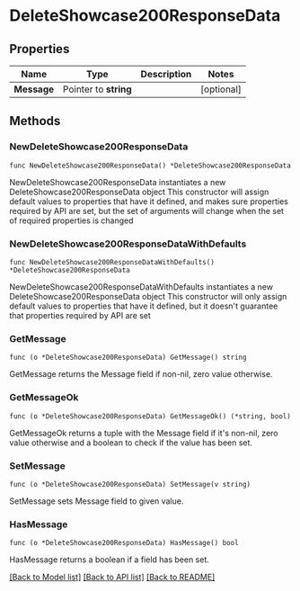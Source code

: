 # DeleteShowcase200ResponseData

## Properties

Name | Type | Description | Notes
------------ | ------------- | ------------- | -------------
**Message** | Pointer to **string** |  | [optional] 

## Methods

### NewDeleteShowcase200ResponseData

`func NewDeleteShowcase200ResponseData() *DeleteShowcase200ResponseData`

NewDeleteShowcase200ResponseData instantiates a new DeleteShowcase200ResponseData object
This constructor will assign default values to properties that have it defined,
and makes sure properties required by API are set, but the set of arguments
will change when the set of required properties is changed

### NewDeleteShowcase200ResponseDataWithDefaults

`func NewDeleteShowcase200ResponseDataWithDefaults() *DeleteShowcase200ResponseData`

NewDeleteShowcase200ResponseDataWithDefaults instantiates a new DeleteShowcase200ResponseData object
This constructor will only assign default values to properties that have it defined,
but it doesn't guarantee that properties required by API are set

### GetMessage

`func (o *DeleteShowcase200ResponseData) GetMessage() string`

GetMessage returns the Message field if non-nil, zero value otherwise.

### GetMessageOk

`func (o *DeleteShowcase200ResponseData) GetMessageOk() (*string, bool)`

GetMessageOk returns a tuple with the Message field if it's non-nil, zero value otherwise
and a boolean to check if the value has been set.

### SetMessage

`func (o *DeleteShowcase200ResponseData) SetMessage(v string)`

SetMessage sets Message field to given value.

### HasMessage

`func (o *DeleteShowcase200ResponseData) HasMessage() bool`

HasMessage returns a boolean if a field has been set.


[[Back to Model list]](../README.md#documentation-for-models) [[Back to API list]](../README.md#documentation-for-api-endpoints) [[Back to README]](../README.md)


